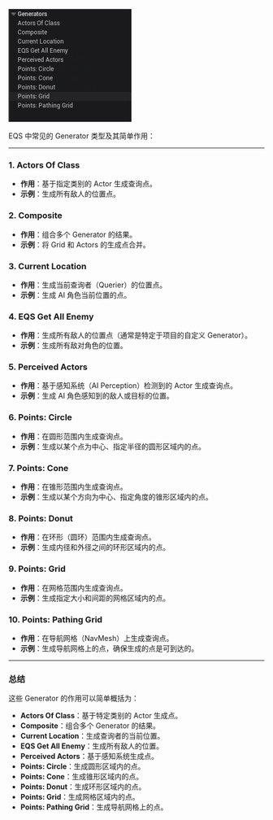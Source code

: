 ![image-20250108122029643](Images/UE5行为树EQS生成器作用简述/image-20250108122029643.png)



EQS 中常见的 Generator 类型及其简单作用：

------

### 1. **Actors Of Class**

- **作用**：基于指定类别的 Actor 生成查询点。
- **示例**：生成所有敌人的位置点。

### 2. **Composite**

- **作用**：组合多个 Generator 的结果。
- **示例**：将 Grid 和 Actors 的生成点合并。

### 3. **Current Location**

- **作用**：生成当前查询者（Querier）的位置点。
- **示例**：生成 AI 角色当前位置的点。

### 4. **EQS Get All Enemy**

- **作用**：生成所有敌人的位置点（通常是特定于项目的自定义 Generator）。
- **示例**：生成所有敌对角色的位置。

### 5. **Perceived Actors**

- **作用**：基于感知系统（AI Perception）检测到的 Actor 生成查询点。
- **示例**：生成 AI 角色感知到的敌人或目标的位置。

### 6. **Points: Circle**

- **作用**：在圆形范围内生成查询点。
- **示例**：生成以某个点为中心、指定半径的圆形区域内的点。

### 7. **Points: Cone**

- **作用**：在锥形范围内生成查询点。
- **示例**：生成以某个方向为中心、指定角度的锥形区域内的点。

### 8. **Points: Donut**

- **作用**：在环形（圆环）范围内生成查询点。
- **示例**：生成内径和外径之间的环形区域内的点。

### 9. **Points: Grid**

- **作用**：在网格范围内生成查询点。
- **示例**：生成指定大小和间距的网格区域内的点。

### 10. **Points: Pathing Grid**

- **作用**：在导航网格（NavMesh）上生成查询点。
- **示例**：生成导航网格上的点，确保生成的点是可到达的。

------

### 总结

这些 Generator 的作用可以简单概括为：

- **Actors Of Class**：基于特定类别的 Actor 生成点。
- **Composite**：组合多个 Generator 的结果。
- **Current Location**：生成查询者的当前位置。
- **EQS Get All Enemy**：生成所有敌人的位置。
- **Perceived Actors**：基于感知系统生成点。
- **Points: Circle**：生成圆形区域内的点。
- **Points: Cone**：生成锥形区域内的点。
- **Points: Donut**：生成环形区域内的点。
- **Points: Grid**：生成网格区域内的点。
- **Points: Pathing Grid**：生成导航网格上的点。
